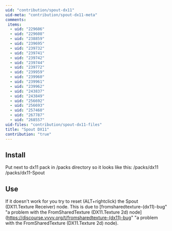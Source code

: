 ```yaml
---
uid: "contribution/spout-dx11"
uid-meta: "contribution/spout-dx11-meta"
comments: 
 items: 
  - uid: "229606"
  - uid: "229608"
  - uid: "238859"
  - uid: "239695"
  - uid: "239732"
  - uid: "239741"
  - uid: "239742"
  - uid: "239744"
  - uid: "239772"
  - uid: "239959"
  - uid: "239960"
  - uid: "239961"
  - uid: "239962"
  - uid: "243837"
  - uid: "243849"
  - uid: "256692"
  - uid: "256693"
  - uid: "257460"
  - uid: "267787"
  - uid: "268557"
uid-files: "contribution/spout-dx11-files"
title: "Spout DX11"
contribution: "true"
---
```


## Install
Put next to dx11 pack in /packs directory so it looks like this:
 /packs/dx11
 /packs/dx11-Spout

## Use
If it doesn't work for you try to reset (ALT+rightclick) the Spout (DX11.Texture Receiver) node. This is due to [fromsharedtexture-(dx11)-bug" "a problem with the FromSharedTexture (DX11.Texture 2d) node](https://discourse.vvvv.org/t/fromsharedtexture-(dx11)-bug" "a problem with the FromSharedTexture (DX11.Texture 2d) node).